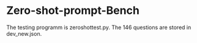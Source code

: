 # Zero-shot-prompt-Bench
The testing programm is zeroshottest.py. The 146 questions are stored in dev_new.json. 
